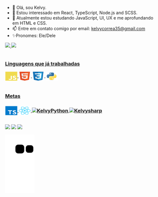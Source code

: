 - 👋 Olá, sou Kelvy.
- 👀 Estou interessado em React, TypeScript, Node.js and SCSS.
- 🌱 Atualmente estou estudando JavaScript, UI, UX e me aprofundando em HTML e CSS.
- 📫 Entre em contato comigo por email: kelvycorrea35@gmail.com
- ✨Pronomes: Ele/Dele

 <div>
  <a href="https://github.com/opkwelvy">
  <img height="180em" src="https://github-readme-stats.vercel.app/api?username=opkwelvy&show_icons=true&theme=dark&include_all_commits=true&count_private=true"/>
  <img height="180em" src="https://github-readme-stats.vercel.app/api/top-langs/?username=opkwelvy&layout=compact&langs_count=7&theme=dark"/>
</div>

<div style="display: inline_block"><br>
  <h3>Linguagens que já trabalhadas</h3>
  <img align="center" alt="kelvyJs" height="30" width="40" src="https://raw.githubusercontent.com/devicons/devicon/master/icons/javascript/javascript-plain.svg">
  <img align="center" alt="kelvyHTML" height="30" width="40" src="https://raw.githubusercontent.com/devicons/devicon/master/icons/html5/html5-original.svg">
  <img align="center" alt="kelvyCSS" height="30" width="40" src="https://raw.githubusercontent.com/devicons/devicon/master/icons/css3/css3-original.svg">
  <img align="center" alt="KelvyPython" height="30" width="40" src="https://raw.githubusercontent.com/devicons/devicon/master/icons/python/python-original.svg">
</div>
<div style="display: inline_block"><br>
  <h3>Metas<h3>
  <img align="center" alt="KelvyTs" height="30" width="40" src="https://raw.githubusercontent.com/devicons/devicon/master/icons/typescript/typescript-plain.svg">
  <img align="center" alt="KelvyReact" height="30" width="40" src="https://raw.githubusercontent.com/devicons/devicon/master/icons/react/react-original.svg">
  <img align="center" alt="KelvyPython" height="30" width="40" src="https://cdn.jsdelivr.net/gh/devicons/devicon/icons/django/django-plain.svg">
  <img align="center" alt="Kelvysharp" height="30" width="40" src="https://cdn.jsdelivr.net/gh/devicons/devicon/icons/nodejs/nodejs-original.svg" />
</div>
    
##
    
<div>
  <a href="https://www.instagram.com/opkwelvy/?hl=pt" target="_blank"><img src="https://img.shields.io/badge/-Instagram-%23E4405F?style=for-the-badge&logo=instagram&logoColor=white" target="_blank"></a>
  <a href = "mailto:kelvycorrea35@gmail.com"><img src="https://img.shields.io/badge/-Gmail-%23333?style=for-the-badge&logo=gmail&logoColor=white" target="_blank"></a>
  <a href="https://www.linkedin.com/in/kelvy-corrêa-1995a8209/" target="_blank"><img src="https://img.shields.io/badge/-LinkedIn-%230077B5?style=for-the-badge&logo=linkedin&logoColor=white" target="_blank"></a> 
</div>
 
 ![Snake animation](https://github.com/opkwelvy/opkwelvy/blob/output/github-contribution-grid-snake.svg)

    
